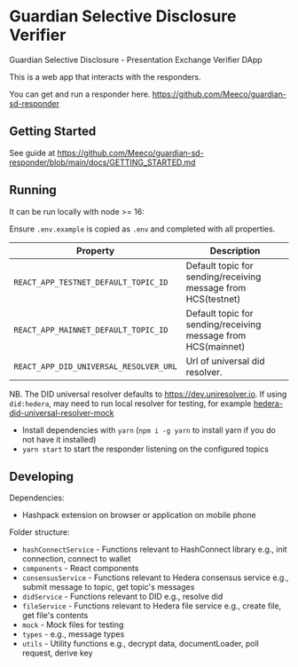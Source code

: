# Guardian Selective Disclosure Verifier

Guardian Selective Disclosure - Presentation Exchange Verifier DApp

This is a web app that interacts with the responders.

You can get and run a responder here. https://github.com/Meeco/guardian-sd-responder

## Getting Started

See guide at https://github.com/Meeco/guardian-sd-responder/blob/main/docs/GETTING_STARTED.md

## Running

It can be run locally with node >= 16:

Ensure `.env.example` is copied as `.env` and completed with all properties.

| Property                               | Description                                                   |
| -------------------------------------- | ------------------------------------------------------------- |
| `REACT_APP_TESTNET_DEFAULT_TOPIC_ID`   | Default topic for sending/receiving message from HCS(testnet) |
| `REACT_APP_MAINNET_DEFAULT_TOPIC_ID`   | Default topic for sending/receiving message from HCS(mainnet) |
| `REACT_APP_DID_UNIVERSAL_RESOLVER_URL` | Url of universal did resolver.                                |

NB. The DID universal resolver defaults to https://dev.uniresolver.io. If using `did:hedera`, may need to run local resolver for testing, for example [hedera-did-universal-resolver-mock](https://github.com/Meeco/hedera-did-universal-resolver-mock)


- Install dependencies with `yarn` (`npm i -g yarn` to install yarn if you do not have it installed)
- `yarn start` to start the responder listening on the configured topics

## Developing

Dependencies:

- Hashpack extension on browser or application on mobile phone

Folder structure:

- `hashConnectService` - Functions relevant to HashConnect library e.g., init connection, connect to wallet
- `components` - React components
- `consensusService` - Functions relevant to Hedera consensus service e.g., submit message to topic, get topic's messages
- `didService` - Functions relevant to DID e.g., resolve did
- `fileService` - Functions relevant to Hedera file service e.g., create file, get file's contents
- `mock` - Mock files for testing
- `types` - e.g., message types
- `utils` - Utility functions e.g., decrypt data, documentLoader, poll request, derive key
